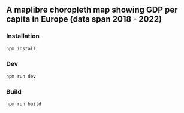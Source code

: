 ## A maplibre choropleth map showing GDP per capita in Europe (data span 2018 - 2022)

### Installation
```javascript
npm install
```

### Dev
```javascript
npm run dev
```

### Build
```javascript
npm run build
```